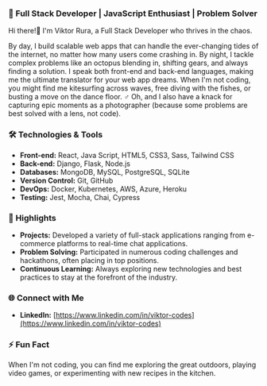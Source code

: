 ### 🚀 Full Stack Developer | JavaScript Enthusiast | Problem Solver

Hi there!🖖 I'm Viktor Rura, a Full Stack Developer who thrives in the chaos.

By day, I build scalable web apps that can handle the ever-changing tides of the internet, no matter how many users come crashing in.
By night, I tackle complex problems like an octopus blending in, shifting gears, and always finding a solution.
I speak both front-end and back-end languages, making me the ultimate translator for your web app dreams.
When I'm not coding, you might find me kitesurfing across waves, free diving with the fishes, or busting a move on the dance floor. ‍♂️
Oh, and I also have a knack for capturing epic moments as a photographer (because some problems are best solved with a lens, not code).

### 🛠️ Technologies & Tools
- **Front-end:** React, Java Script, HTML5, CSS3, Sass, Tailwind CSS
- **Back-end:** Django, Flask, Node.js
- **Databases:** MongoDB, MySQL, PostgreSQL, SQLite
- **Version Control:** Git, GitHub
- **DevOps:** Docker, Kubernetes, AWS, Azure, Heroku
- **Testing:** Jest, Mocha, Chai, Cypress

### 🌟 Highlights
- **Projects:** Developed a variety of full-stack applications ranging from e-commerce platforms to real-time chat applications.
- **Problem Solving:** Participated in numerous coding challenges and hackathons, often placing in top positions.
- **Continuous Learning:** Always exploring new technologies and best practices to stay at the forefront of the industry.

### 🌐 Connect with Me
- **LinkedIn:** [https://www.linkedin.com/in/viktor-codes](https://www.linkedin.com/in/viktor-codes)

### ⚡ Fun Fact
When I'm not coding, you can find me exploring the great outdoors, playing video games, or experimenting with new recipes in the kitchen.
